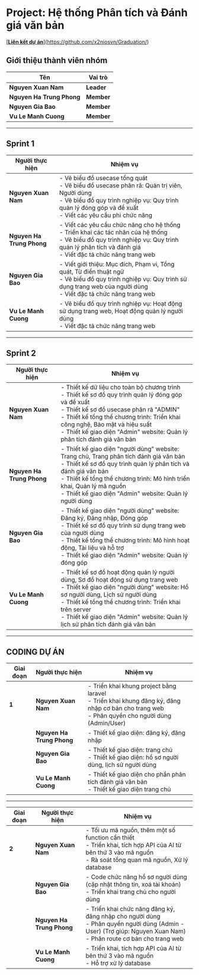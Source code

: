 # **Project: Hệ thống Phân tích và Đánh giá văn bản**
[[**Liên kết dự án**]([https://link_to_your_project](https://github.com/x2niosvn/Graduation/))](https://github.com/x2niosvn/Graduation/)

## **Giới thiệu thành viên nhóm**
| **Tên**                | **Vai trò**         |
|------------------------|---------------------|
| **Nguyen Xuan Nam**    | **Leader**   | 
| **Nguyen Ha Trung Phong** | **Member** | 
| **Nguyen Gia Bao**     | **Member** | 
| **Vu Le Manh Cuong**   | **Member**  | 

---

## **Sprint 1**
| **Người thực hiện**       | **Nhiệm vụ**                                                                                                        |
|---------------------------|---------------------------------------------------------------------------------------------------------------------|
| **Nguyen Xuan Nam**      | - Vẽ biểu đồ usecase tổng quát <br> - Vẽ biểu đồ usecase phân rã: Quản trị viên, Người dùng <br> - Vẽ biểu đồ quy trình nghiệp vụ: Quy trình quản lý đóng góp và đề xuất <br> - Viết các yêu cầu phi chức năng |
| **Nguyen Ha Trung Phong** | - Viết các yêu cầu chức năng cho hệ thống <br> - Triển khai các tác nhân của hệ thống <br> - Vẽ biểu đồ quy trình nghiệp vụ: Quy trình quản lý phân tích và đánh giá <br> - Viết đặc tả chức năng trang web |
| **Nguyen Gia Bao**       | - Viết giới thiệu: Mục đích, Phạm vi, Tổng quát, Từ điển thuật ngữ <br> - Vẽ biểu đồ quy trình nghiệp vụ: Quy trình sử dụng trang web của người dùng <br> - Viết đặc tả chức năng trang web |
| **Vu Le Manh Cuong**     | - Vẽ biểu đồ quy trình nghiệp vụ: Hoạt động sử dụng trang web, Hoạt động quản lý người dùng <br> - Viết đặc tả chức năng trang web |

---

## **Sprint 2**
| **Người thực hiện**       | **Nhiệm vụ**                                                                                                        |
|---------------------------|---------------------------------------------------------------------------------------------------------------------|
| **Nguyen Xuan Nam**      | - Thiết kế dữ liệu cho toàn bộ chương trình <br> - Thiết kế sơ đồ quy trình quản lý đóng góp và đề xuất <br> - Thiết kế sơ đồ usecase phân rã "ADMIN" <br> - Thiết kế tổng thể chương trình: Triển khai công nghệ, Bảo mật và hiệu suất <br> - Thiết kế giao diện "Admin" website: Quản lý phân tích đánh giá văn bản |
| **Nguyen Ha Trung Phong** | - Thiết kế giao diện "người dùng" website: Trang chủ, Trang phân tích đánh giá văn bản <br> - Thiết kế sơ đồ quy trình quản lý phân tích và đánh giá văn bản <br> - Thiết kế tổng thể chương trình: Mô hình triển khai, Quản lý mã nguồn <br> - Thiết kế giao diện "Admin" website: Quản lý người dùng |
| **Nguyen Gia Bao**       | - Thiết kế giao diện "người dùng" website: Đăng ký, Đăng nhập, Đóng góp <br> - Thiết kế sơ đồ quy trình sử dụng trang web của người dùng <br> - Thiết kế tổng thể chương trình: Mô hình hoạt động, Tài liệu và hỗ trợ <br> - Thiết kế giao diện "Admin" website: Quản lý đóng góp |
| **Vu Le Manh Cuong**     | - Thiết kế sơ đồ hoạt động quản lý người dùng, Sơ đồ hoạt động sử dụng trang web <br> - Thiết kế giao diện "người dùng" website: Hồ sơ người dùng, Lịch sử người dùng <br> - Thiết kế tổng thể chương trình: Triển khai trên server <br> - Thiết kế giao diện "Admin" website: Quản lý lịch sử phân tích đánh giá văn bản |

---

## **CODING DỰ ÁN**

| **Giai đoạn** | **Người thực hiện**       | **Nhiệm vụ**                                                                                                        |
|---------------|---------------------------|---------------------------------------------------------------------------------------------------------------------|
| **1**         | **Nguyen Xuan Nam**      | - Triển khai khung project bằng laravel <br> - Triển khai khung đăng ký, đăng nhập cơ bản cho trang web <br> - Phân quyền cho người dùng (Admin/User) |
|               | **Nguyen Ha Trung Phong** | - Thiết kế giao diện: đăng ký, đăng nhập                                                                          |
|               | **Nguyen Gia Bao**       | - Thiết kế giao diện: trang chủ <br> - Thiết kế giao diện: hồ sơ người dùng, lịch sử người dùng                     |
|               | **Vu Le Manh Cuong**     | - Thiết kế giao diện cho phần phân tích đánh giá văn bản <br> - Thiết kế giao diện trang chủ                       |

---

| **Giai đoạn** | **Người thực hiện**       | **Nhiệm vụ**                                                                                                        |
|---------------|---------------------------|---------------------------------------------------------------------------------------------------------------------|
| **2**         | **Nguyen Xuan Nam**      | - Tối ưu mã nguồn, thêm một số function cần thiết <br> - Triển khai, tích hợp API của AI từ bên thứ 3 vào mã nguồn <br> - Rà soát tổng quan mã nguồn, Xử lý database |
|               | **Nguyen Gia Bao**       | - Code chức năng hồ sơ người dùng (cập nhật thông tin, xoá tài khoản) <br> - Triển khai trang chủ cho người dùng   |
|               | **Nguyen Ha Trung Phong** | - Triển khai chức năng đăng ký, đăng nhập cho người dùng <br> - Phân quyền người dùng (Admin - User) (Trợ giúp: Nguyen Xuan Nam) <br> - Phân route cơ bản cho trang web |
|               | **Vu Le Manh Cuong**     | - Triển khai, tích hợp API của AI từ bên thứ 3 vào mã nguồn <br> - Hỗ trợ xử lý database                          |
